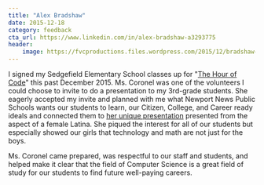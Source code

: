 ```yaml
---
title: "Alex Bradshaw"
date: 2015-12-18
category: feedback
cta_url: https://www.linkedin.com/in/alex-bradshaw-a3293775
header:
    image: https://fvcproductions.files.wordpress.com/2015/12/bradshaw-alex-e1450460074983.jpg
---
```


I signed my Sedgefield Elementary School classes up for "[The Hour of Code](https://hourofcode.com/us)" this past December 2015\. Ms. Coronel was one of the volunteers I could choose to invite to do a presentation to my 3rd-grade students. She eagerly accepted my invite and planned with me what Newport News Public Schools wants our students to learn, our Citizen, College, and Career ready ideals and connected them to [her unique presentation](http://fvcproductions.com/2015/12/07/hour-of-code-2015/) presented from the aspect of a female Latina. She piqued the interest for all of our students but especially showed our girls that technology and math are not just for the boys.

Ms. Coronel came prepared, was respectful to our staff and students, and helped make it clear that the field of Computer Science is a great field of study for our students to find future well-paying careers.